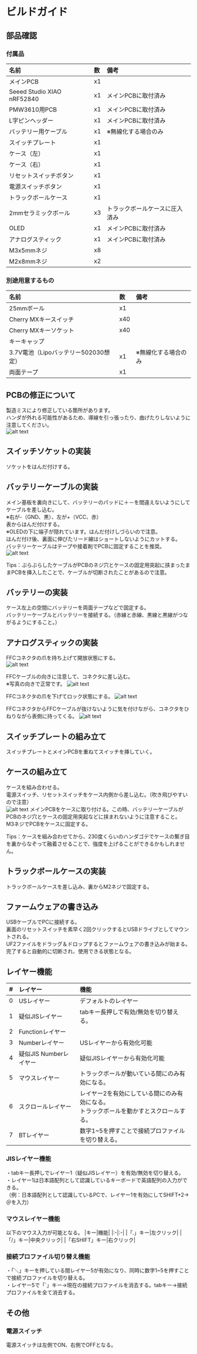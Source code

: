 # ビルドガイド
## 部品確認
### 付属品
|名前|数|備考|
|:-|:-|:-|
|メインPCB|x1| |
|Seeed Studio XIAO nRF52840|x1|メインPCBに取付済み|
|PMW3610用PCB|x1|メインPCBに取付済み|
|L字ピンヘッダー|x1|メインPCBに取付済み|
|バッテリー用ケーブル|x1|※無線化する場合のみ|
|スイッチプレート|x1| |
|ケース（左）|x1| |
|ケース（右）|x1| |
|リセットスイッチボタン|x1| |
|電源スイッチボタン|x1| |
|トラックボールケース|x1| |
|2mmセラミックボール|x3|トラックボールケースに圧入済み|
|OLED|x1|メインPCBに取付済み|
|アナログスティック|x1|メインPCBに取付済み|
|M3x5mmネジ|x8| |
|M2x8mmネジ|x2| |

### 別途用意するもの
|名前|数|備考|
|:-|:-|:-|
|25mmボール|x1| |
|Cherry MXキースイッチ|x40| |
|Cherry MXキーソケット|x40| |
|キーキャップ| | |
|3.7V電池（Lipoバッテリー502030想定）|x1|※無線化する場合のみ|
|両面テープ|x1| |

## PCBの修正について
製造ミスにより修正している箇所があります。  
ハンダが外れる可能性があるため、導線を引っ張ったり、曲げたりしないように注意してください。  
![alt text](img/img01.jpg)

## スイッチソケットの実装
ソケットをはんだ付けする。  

## バッテリーケーブルの実装
メイン基板を裏向きにして、バッテリーのパッドに＋－を間違えないようにしてケーブルを差し込む。  
※右が-（GND、黒）、左が+（VCC、赤）  
表からはんだ付けする。  
※OLEDの下に端子が隠れています。はんだ付けしづらいので注意。  
はんだ付け後、裏面に伸びたリード線はショートしないようにカットする。  
バッテリーケーブルはテープや接着剤でPCBに固定することを推奨。  
![alt text](img/img02.jpg)

Tips：ぶらぶらしたケーブルがPCBのネジ穴とケースの固定用突起に挟まったままPCBを挿入したことで、ケーブルが切断されたことがあるので注意。   

## バッテリーの実装
ケース左上の空間にバッテリーを両面テープなどで固定する。  
バッテリーケーブルとバッテリーを接続する。（赤線と赤線、黒線と黒線がつながるようにすること。）  

## アナログスティックの実装
FFCコネクタの爪を持ち上げて開放状態にする。  
![alt text](img/img03.jpg)

FFCケーブルの向きに注意して、コネクタに差し込む。    
※写真の向きで正常です。
![alt text](img/img04.jpg)

FFCコネクタの爪を下げてロック状態にする。 
![alt text](img/img06.jpg)

FFCコネクタからFFCケーブルが抜けないように気を付けながら、コネクタをひねりながら表側に持ってくる。
![alt text](img/img05.jpg)

## スイッチプレートの組み立て
スイッチプレートとメインPCBを重ねてスイッチを挿していく。  

## ケースの組み立て
ケースを組み合わせる。  
電源スイッチ、リセットスイッチをケース内側から差し込む。（吹き飛びやすいので注意）  
![alt text](img/img07.jpg)
メインPCBをケースに取り付ける。この時、バッテリーケーブルがPCBのネジ穴とケースの固定用突起などに挟まれないように注意すること。  
M3ネジでPCBをケースに固定する。  

Tips：ケースを組み合わせてから、230度くらいのハンダゴテでケースの繋ぎ目を裏からなぞって融着させることで、強度を上げることができるかもしれません。 

## トラックボールケースの実装
トラックボールケースを差し込み、裏からM2ネジで固定する。  

## ファームウェアの書き込み
USBケーブルでPCに接続する。  
裏面のリセットスイッチを素早く2回クリックするとUSBドライブとしてマウントされる。  
UF2ファイルをドラッグ＆ドロップするとファームウェアの書き込みが始まる。  
完了すると自動的に切断され、使用できる状態となる。  

## レイヤー機能
|#|レイヤー|機能|
|:-|:--|:--|
|0|USレイヤー|デフォルトのレイヤー|
|1|疑似JISレイヤー|tabキー長押しで有効/無効を切り替える。|
|2|Functionレイヤー||
|3|Numberレイヤー|USレイヤーから有効化可能|
|4|疑似JIS Numberレイヤー|疑似JISレイヤーから有効化可能|
|5|マウスレイヤー|トラックボールが動いている間にのみ有効になる。|
|6|スクロールレイヤー|レイヤー2を有効にしている間にのみ有効になる。<br>トラックボールを動かすとスクロールする。 |
|7|BTレイヤー|数字1~5を押すことで接続プロファイルを切り替える。|

### JISレイヤー機能
・tabキー長押しでレイヤー1（疑似JISレイヤー）を有効/無効を切り替える。  
・レイヤー1は日本語配列として認識しているキーボードで英語配列の入力ができる。  
（例：日本語配列として認識しているPCで、レイヤー1を有効にしてSHIFT+2→＠を入力） 

### マウスレイヤー機能
以下のマウス入力が可能となる。
|キー|機能|
|:-|:-|
|「.」キー|左クリック|
|「/」キー|中央クリック|
|「右SHIFT」キー|右クリック|

### 接続プロファイル切り替え機能
・「＼」キーを押している間レイヤー5が有効になり、同時に数字1~5を押すことで接続プロファイルを切り替える。  
・レイヤー5で「`」キー→現在の接続プロファイルを消去する。tabキー→接続プロファイルを全て消去する。  

## その他
### 電源スイッチ

電源スイッチは左側でON、右側でOFFとなる。  